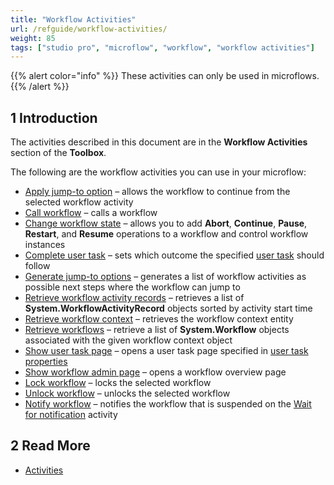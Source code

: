 ```yaml
---
title: "Workflow Activities"
url: /refguide/workflow-activities/
weight: 85
tags: ["studio pro", "microflow", "workflow", "workflow activities"]
---
```


{{% alert color="info" %}}
These activities can only be used in microflows.
{{% /alert %}}

## 1 Introduction

The activities described in this document are in the **Workflow Activities** section of the **Toolbox**.

The following are the workflow activities you can use in your microflow:

* [Apply jump-to option](/refguide/apply-jump-to-option/) – allows the workflow to continue from the selected workflow activity
* [Call workflow](/refguide/workflow-call/) – calls a workflow
* [Change workflow state](/refguide/change-workflow-state/) – allows you to add **Abort**, **Continue**, **Pause**, **Restart**, and **Resume** operations to a workflow and control workflow instances
* [Complete user task](/refguide/complete-user-task/) – sets which outcome the specified [user task](/refguide/user-task/) should follow
* [Generate jump-to options](/refguide/generate-jump-to-options/) – generates a list of workflow activities as possible next steps where the workflow can jump to
* [Retrieve workflow activity records](/refguide/retrieve-workflow-activity-records/) – retrieves a list of **System.WorkflowActivityRecord** objects sorted by activity start time
* [Retrieve workflow context](/refguide/retrieve-workflow-context/) – retrieves the workflow context entity
* [Retrieve workflows](/refguide/retrieve-workflows/) – retrieve a list of **System.Workflow** objects associated with the given workflow context object
* [Show user task page](/refguide/show-task-page/) – opens a user task page specified in [user task properties](/refguide/user-task/) 
* [Show workflow admin page](/refguide/show-workflow-page/) – opens a workflow overview page
* [Lock workflow](/refguide/lock-workflow/) – locks the selected workflow
* [Unlock workflow](/refguide/unlock-workflow/) – unlocks the selected workflow
* [Notify workflow](/refguide/notify-workflow/) – notifies the  workflow that is suspended on the [Wait for notification](/refguide/wait-for-notification/) activity

## 2 Read More

* [Activities](/refguide/activities/)
